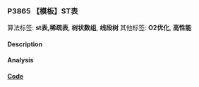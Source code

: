 ### P3865 【模板】ST表

算法标签: **st表,稀疏表**, **树状数组**, **线段树**
其他标签: **O2优化**, **高性能**


#### Description

#### Analysis

#### [Code](../cpp/p3865.cpp) 


